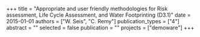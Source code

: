 +++
title = "Appropriate and user friendly methodologies for Risk assessment, Life Cycle Assessment, and Water Footprinting (D3.1)"
date = 2015-01-01
authors = ["W. Seis", "C. Remy"]
publication_types = ["4"]
abstract = ""
selected = false
publication = ""
projects = ["demoware"]
+++

